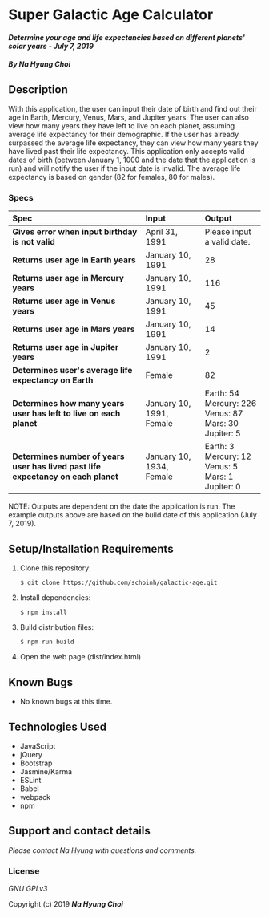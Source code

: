 # Super Galactic Age Calculator

#### _Determine your age and life expectancies based on different planets' solar years - July 7, 2019_

#### _By **Na Hyung Choi**_

## Description

With this application, the user can input their date of birth and find out their age in Earth, Mercury, Venus, Mars, and Jupiter years. The user can also view how many years they have left to live on each planet, assuming average life expectancy for their demographic. If the user has already surpassed the average life expectancy, they can view how many years they have lived past their life expectancy. This application only accepts valid dates of birth (between January 1, 1000 and the date that the application is run) and will notify the user if the input date is invalid. The average life expectancy is based on gender (82 for females, 80 for males).

### Specs
| Spec | Input | Output |
| :-------------     | :------------- | :------------- |
| **Gives error when input birthday is not valid** | April 31, 1991 | Please input a valid date. |
| **Returns user age in Earth years** | January 10, 1991 | 28 |
| **Returns user age in Mercury years** | January 10, 1991 | 116 |
| **Returns user age in Venus years** | January 10, 1991 | 45 |
| **Returns user age in Mars years** | January 10, 1991 | 14 |
| **Returns user age in Jupiter years** | January 10, 1991 | 2 |
| **Determines user's average life expectancy on Earth** | Female | 82 |
| **Determines how many years user has left to live on each planet** | January 10, 1991, Female | Earth: 54<br/>Mercury: 226<br/>Venus: 87<br/>Mars: 30<br/>Jupiter: 5 |
| **Determines number of years user has lived past life expectancy on each planet** | January 10, 1934, Female | Earth: 3<br/>Mercury: 12<br/>Venus: 5<br/>Mars: 1<br/>Jupiter: 0 |

NOTE: Outputs are dependent on the date the application is run. The example outputs above are based on the build date of this application (July 7, 2019).

## Setup/Installation Requirements

1. Clone this repository:
    ```
    $ git clone https://github.com/schoinh/galactic-age.git
    ```
2. Install dependencies:
    ```
    $ npm install
    ```
3. Build distribution files:
    ```
    $ npm run build
    ```
4. Open the web page (dist/index.html)

## Known Bugs
* No known bugs at this time.

## Technologies Used
* JavaScript
* jQuery
* Bootstrap
* Jasmine/Karma
* ESLint
* Babel
* webpack
* npm

## Support and contact details

_Please contact Na Hyung with questions and comments._

### License

*GNU GPLv3*

Copyright (c) 2019 **_Na Hyung Choi_**
